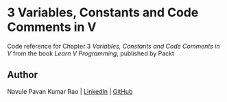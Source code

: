 # 3 Variables, Constants and Code Comments in V

Code reference for Chapter 3 *Variables, Constants and Code Comments in V* from the book *Learn V Programming*, published by Packt

## Author

Navule Pavan Kumar Rao | [LinkedIn](https://www.linkedin.com/in/navule/) | [GitHub](https://www.github.com/windson)
